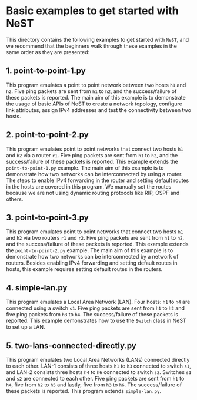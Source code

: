 # Basic examples to get started with NeST

This directory contains the following examples to get started with `NeST`,
and we recommend that the beginners walk through these examples in the same
order as they are presented:

## 1. point-to-point-1.py
This program emulates a point to point network between two hosts `h1` and
`h2`. Five ping packets are sent from `h1` to `h2`, and the success/failure
of these packets is reported. The main aim of this example is to demonstrate
the usage of basic APIs of NeST to create a network topology, configure link
attributes, assign IPv4 addresses and test the connectivity between two hosts.

<!-- The below snippet will render example code in docs website -->
<!-- #DOCS_INCLUDE: point-to-point-1.py -->

## 2. point-to-point-2.py
This program emulates point to point networks that connect two hosts `h1`
and `h2` via a router `r1`. Five ping packets are sent from `h1` to `h2`, and
the success/failure of these packets is reported. This example extends the
`point-to-point-1.py` example. The main aim of this example is to demonstrate
how two networks can be interconnected by using a router. The steps to enable
IPv4 forwarding in the router and setting default routes in the hosts are
covered in this program. We manually set the routes because we are not using
dynamic routing protocols like RIP, OSPF and others.

<!-- The below snippet will render example code in docs website -->
<!-- #DOCS_INCLUDE: point-to-point-2.py -->

## 3. point-to-point-3.py
This program emulates point to point networks that connect two hosts `h1`
and `h2` via two routers `r1` and `r2`. Five ping packets are sent from `h1`
to `h2`, and the success/failure of these packets is reported. This example
extends the `point-to-point-2.py` example. The main aim of this example is
to demonstrate how two networks can be interconnected by a network of routers.
Besides enabling IPv4 forwarding and setting default routes in hosts, this
example requires setting default routes in the routers.

<!-- The below snippet will render example code in docs website -->
<!-- #DOCS_INCLUDE: point-to-point-3.py -->

## 4. simple-lan.py
This program emulates a Local Area Network (LAN). Four hosts: `h1` to `h4`
are connected using a switch `s1`. Five ping packets are sent from `h1` to `h2`
and five ping packets from `h3` to `h4`. The success/failure of these packets
is reported. This example demonstrates how to use the `Switch` class in NeST to
set up a LAN.

<!-- The below snippet will render example code in docs website -->
<!-- #DOCS_INCLUDE: simple-lan.py -->

## 5. two-lans-connected-directly.py
This program emulates two Local Area Networks (LANs) connected directly to
each other. LAN-1 consists of three hosts `h1` to `h3` connected to switch
`s1`, and LAN-2 consists three hosts `h4` to `h6` connected to switch `s2`.
Switches `s1` and `s2` are connected to each other. Five ping packets are sent
from `h1` to `h4`, five from `h2` to `h5` and lastly, five from `h3` to `h6`.
The success/failure of these packets is reported. This program extends
`simple-lan.py`.

<!-- The below snippet will render example code in docs website -->
<!-- #DOCS_INCLUDE: two-lans-connected-directly.py -->
